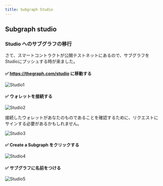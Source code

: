 ```yaml
---
title: Subgraph Studio
---
```

## Subgraph studio

### Studio へのサブグラフの移行

さて、スマートコントラクトが公開テストネットにあるので、サブグラフをStudioにプッシュする時が来ました。

#### ✅ https://thegraph.com/studio に移動する

![Studio1](/images/TheGraph-ScaffoldEth2/section-2/2_4_1.png)

#### ✅ ウォレットを接続する

![Studio2](/images/TheGraph-ScaffoldEth2/section-2/2_4_2.png)

接続したウォレットがあなたのものであることを確認するために、リクエストにサインする必要があるかもしれません。

![Studio3](/images/TheGraph-ScaffoldEth2/section-2/2_4_3.png)

#### ✅ Create a Subgraph をクリックする

![Studio4](/images/TheGraph-ScaffoldEth2/section-2/2_4_4.png)

#### ✅ サブグラフに名前をつける

![Studio5](/images/TheGraph-ScaffoldEth2/section-2/2_4_5.png)

